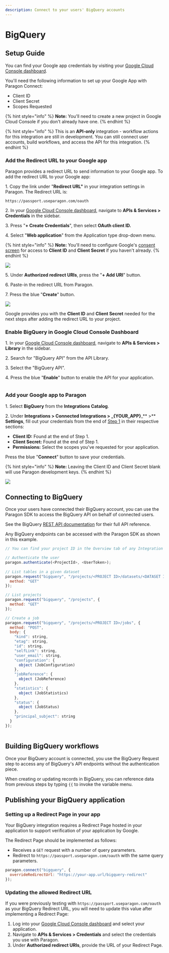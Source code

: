 ```yaml
---
description: Connect to your users' BigQuery accounts
---
```


# BigQuery

## Setup Guide

You can find your Google app credentials by visiting your [Google Cloud Console dashboard](https://console.cloud.google.com/projectselector2/home/dashboard?supportedpurview=project).&#x20;

You'll need the following information to set up your Google App with Paragon Connect:

* Client ID
* Client Secret
* Scopes Requested

{% hint style="info" %}
**Note:** You'll need to create a new project in Google Cloud Console if you don't already have one.
{% endhint %}

{% hint style="info" %}
This is an **API-only** integration - workflow actions for this integration are still in development. You can still connect user accounts, build workflows, and access the API for this integration.
{% endhint %}

### Add the Redirect URL to your Google app

Paragon provides a redirect URL to send information to your Google app. To add the redirect URL to your Google app:

1\. Copy the link under "**Redirect URL"** in your integration settings in Paragon. The Redirect URL is:

```
https://passport.useparagon.com/oauth
```

2\. In your [Google Cloud Console dashboard](https://console.cloud.google.com/projectselector2/home/dashboard?supportedpurview=project), navigate to **APIs & Services > Credentials** in the sidebar.

3\. Press "**+ Create Credentials**", then select **OAuth client ID.**

4\. Select "**Web application**" from the Application type drop-down menu.

{% hint style="info" %}
**Note:** You'll need to configure Google's [consent screen](https://console.developers.google.com/apis/credentials) for access to **Client ID** and **Client Secret** if you haven't already.
{% endhint %}

![](<../../.gitbook/assets/Selecting Web Application in Google OAuth.png>)

5\. Under **Authorized redirect URIs**, press the "**+ Add URI**" button.

6\. Paste-in the redirect URL from Paragon.

7\. Press the blue "**Create**" button.

![](<../../.gitbook/assets/Connect - Adding Google redirect URI for OAuth.gif>)

Google provides you with the **Client ID** and **Client Secret** needed for the next steps after adding the redirect URL to your project.

### Enable BigQuery in Google Cloud Console Dashboard

1\. In your [Google Cloud Console dashboard](https://console.cloud.google.com/projectselector2/home/dashboard?supportedpurview=project), navigate to **APIs & Services > Library** in the sidebar.

2\. Search for "BigQuery API" from the API Library.

3\. Select the "BigQuery API".

4\. Press the blue "**Enable**" button to enable the API for your application.

<figure><img src="../../.gitbook/assets/BigQuery in Google Cloud Platform.png" alt=""><figcaption></figcaption></figure>

### Add your Google app to Paragon

1\. Select **BigQuery** from the **Integrations Catalog**.

2\. Under **Integrations > Connected Integrations > **_**{YOUR\_APP}**_** >** **Settings**, fill out your credentials from the end of [Step 1](bigquery.md#add-the-redirect-url-to-your-google-app) in their respective sections:

* **Client ID:** Found at the end of Step 1.
* **Client Secret:** Found at the end of Step 1.
* **Permissions:** Select the scopes you've requested for your application.

Press the blue "**Connect**" button to save your credentials.

{% hint style="info" %}
**Note:** Leaving the Client ID and Client Secret blank will use Paragon development keys.
{% endhint %}

![](<../../.gitbook/assets/Connecting a new Google app to Paragon Connect.png>)

## Connecting to BigQuery

Once your users have connected their BigQuery account, you can use the Paragon SDK to access the BigQuery API on behalf of connected users.

See the BigQuery [REST API documentation](https://cloud.google.com/bigquery/docs/reference/rest) for their full API reference.

Any BigQuery endpoints can be accessed with the Paragon SDK as shown in this example.

```javascript
// You can find your project ID in the Overview tab of any Integration

// Authenticate the user
paragon.authenticate(<ProjectId>, <UserToken>);
            
// List tables in a given dataset
paragon.request("bigquery", "/projects/<PROJECT ID>/datasets/<DATASET ID>/tables", {
  method: "GET"
});

// List projects
paragon.request("bigquery", "/projects", {
  method: "GET"
});

// Create a job
paragon.request("bigquery", "/projects/<PROJECT ID>/jobs", {
  method: "POST",
  body: {
    "kind": string,
    "etag": string,
    "id": string,
    "selfLink": string,
    "user_email": string,
    "configuration": {
      object (JobConfiguration)
    },
    "jobReference": {
      object (JobReference)
    },
    "statistics": {
      object (JobStatistics)
    },
    "status": {
      object (JobStatus)
    },
    "principal_subject": string
  }
});
  
```

## Building BigQuery workflows

Once your BigQuery account is connected, you use the BigQuery Request step to access any of BigQuery's API endpoints without the authentication piece.

When creating or updating records in BigQuery, you can reference data from previous steps by typing `{{` to invoke the variable menu.

## Publishing your BigQuery application

### Setting up a Redirect Page in your app <a href="#setting-up-a-redirect-page-in-your-app" id="setting-up-a-redirect-page-in-your-app"></a>

Your BigQuery integration requires a Redirect Page hosted in your application to support verification of your application by Google.

The Redirect Page should be implemented as follows:

* Receives a `GET` request with a number of query parameters.
* Redirect to `https://passport.useparagon.com/oauth` with the same query parameters.

```javascript
paragon.connect("bigquery", {
  overrideRedirectUrl: "https://your-app.url/bigquery-redirect"
});
```

### Updating the allowed Redirect URL <a href="#updating-the-allowed-redirect-url" id="updating-the-allowed-redirect-url"></a>

If you were previously testing with `https://passport.useparagon.com/oauth` as your BigQuery Redirect URL, you will need to update this value after implementing a Redirect Page:

1. Log into your [Google Cloud Console dashboard](https://console.cloud.google.com/projectselector2/home/dashboard?supportedpurview=project) and select your application.
2. Navigate to **APIs & Services > Credentials** and select the credentials you use with Paragon.
3. Under **Authorized redirect URIs**, provide the URL of your Redirect Page.
